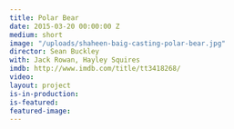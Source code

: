 ```yaml
---
title: Polar Bear
date: 2015-03-20 00:00:00 Z
medium: short
image: "/uploads/shaheen-baig-casting-polar-bear.jpg"
director: Sean Buckley
with: Jack Rowan, Hayley Squires
imdb: http://www.imdb.com/title/tt3418268/
video: 
layout: project
is-in-production:
is-featured: 
featured-image: 
---
```


